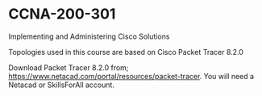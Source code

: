 # CCNA-200-301
Implementing and Administering Cisco Solutions

Topologies used in this course are based on Cisco Packet Tracer 8.2.0

Download Packet Tracer 8.2.0 from; https://www.netacad.com/portal/resources/packet-tracer. You will need a Netacad or SkillsForAll account.
